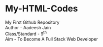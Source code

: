 # My-HTML-Codes
My First Github Repository
<br>
Author - Aadeesh Jain
<br>
Class/Standard - 9<sup>th</sup>
<br>
Aim - To Become A Full Stack Web Developer